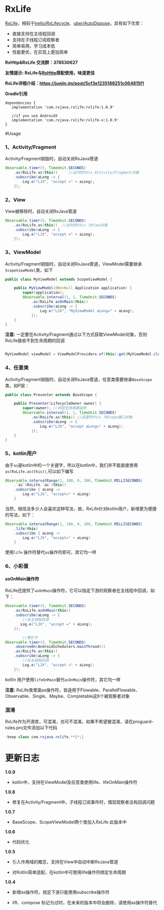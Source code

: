 # RxLife
[RxLife](https://github.com/liujingxing/RxLife)，相较于[trello/RxLifecycle](https://github.com/trello/RxLifecycle)、[uber/AutoDispose](https://github.com/uber/AutoDispose)，具有如下优势：

 * 直接支持在主线程回调
 * 支持在子线程订阅观察者
 * 简单易用，学习成本低
 * 性能更优，在实现上更加简单
 
**RxHttp&RxLife 交流群：378530627**

**友情提示: RxLife与[RxHttp](https://github.com/liujingxing/RxHttp)搭配使用，味道更佳**

**RxLife详细介绍：https://juejin.im/post/5cf3e1235188251c064815f1**



**Gradle引用**

    dependencies {
       implementation 'com.rxjava.rxlife:rxlife:1.0.9'
       
       //if you use AndroidX
       implementation 'com.rxjava.rxlife:rxlife-x:1.0.9'
    }


#Usage

### 1、Activity/Fragment
Activity/Fragment销毁时，自动关闭RxJava管道

```java
Observable.timer(5, TimeUnit.SECONDS)
    .as(RxLife.as(this))     //此时的this Activity/Fragment对象
    .subscribe(aLong -> {
        Log.e("LJX", "accept =" + aLong);
    });
```

### 2、View
View被移除时，自动关闭RxJava管道
```java
Observable.timer(5, TimeUnit.SECONDS)
    .as(RxLife.as(this))  //此时的this 为View对象
    .subscribe(aLong -> {
        Log.e("LJX", "accept =" + aLong);
    });

```

### 3、ViewModel
Activity/Fragment销毁时，自动关闭RxJava管道，ViewModel需要继承`ScopeViewModel`类，如下

```java
public class MyViewModel extends ScopeViewModel {

    public MyViewModel(@NonNull Application application) {
        super(application);
        Observable.interval(1, 1, TimeUnit.SECONDS)
            .as(RxLife.asOnMain(this))
            .subscribe(aLong -> {
                Log.e("LJX", "MyViewModel aLong=" + aLong);
            });
    }
}
```

**注意:** 一定要在Activity/Fragment通过以下方式获取ViewModel对象，否则RxLife接收不到生命周期的回调

```java

MyViewModel viewModel = ViewModelProviders.of(this).get(MyViewModel.class);

```

### 4、任意类
Activity/Fragment销毁时，自动关闭RxJava管道，任意类需要继承`BaseScope`类，如P层：

```java
public class Presenter extends BaseScope {

    public Presenter(LifecycleOwner owner) {
        super(owner); //添加生命周期监听
        Observable.interval(1, 1, TimeUnit.SECONDS)
            .as(RxLife.as(this)) //这里的this 为Scope接口对象
            .subscribe(aLong -> {
                Log.e("LJX", "accept aLong=" + aLong);
            });
    }
}
```

### 5、kotlin用户

由于`as`是kotlin中的一个关键字，所以在kotlin中，我们并不能直接使用`as(RxLife.as(this))`,可以如下编写

```java
Observable.intervalRange(1, 100, 0, 200, TimeUnit.MILLISECONDS)
    .`as`(RxLife.`as`(this))
    .subscribe { aLong ->
        Log.e("LJX", "accept=" + aLong)
    }
```

当然，相信没多少人会喜欢这种写法，故，RxLife针对kotlin用户，新增更为便捷的写法，如下：

```java
Observable.intervalRange(1, 100, 0, 200, TimeUnit.MILLISECONDS)
    .life(this)
    .subscribe { aLong ->
        Log.e("LJX", "accept=" + aLong)
    }
```
使用`life` 操作符替代`as`操作符即可，其它均一样


### 6、小彩蛋

#### asOnMain操作符
RxLife还提供了`asOnMain`操作符，它可以指定下游的观察者在主线程中回调，如下：
```java
Observable.timer(5, TimeUnit.SECONDS)
    .as(RxLife.asOnMain(this))
    .subscribe(aLong -> {
        //在主线程回调
       Log.e("LJX", "accept =" + aLong);
    });

        //等价于
Observable.timer(5, TimeUnit.SECONDS)
    .observeOn(AndroidSchedulers.mainThread())
    .as(RxLife.as(this))
    .subscribe(aLong -> {
        //在主线程回调
        Log.e("LJX", "accept =" + aLong);
    });

```

kotlin 用户使用`lifeOnMain`替代`asOnMain`操作符，其它均一样

**注意:** RxLife类里面as操作符，皆适用于Flowable、ParallelFlowable、Observable、Single、Maybe、Completable这6个被观察者对象


### 混淆

RxLife作为开源库，可混淆，也可不混淆，如果不希望被混淆，请在proguard-rules.pro文件添加以下代码

```java
-keep class com.rxjava.rxlife.**{*;}
```


# 更新日志

**1.0.9**

  - kotlin中，支持在ViewModel及任意类使用life、lifeOnMain操作符

**1.0.8**

  - 修复在Activity/Fragment中，子线程订阅事件时，偶现观察者没有回调问题

**1.0.7**

  - BaseScope、ScopeViewModel两个类加入RxLife 此版本中

**1.0.6**
  - 代码优化
 
**1.0.5**
  - 引入作用域的概念，支持在View中自动中断RxJava管道

  - 对Kotlin简单适配，在kotlin中可使用life操作符绑定生命周期

**1.0.4**

  - 新增as操作符，规定下游只能使用subscribe操作符

  - lift、compose 标记为过时，在未来的版本中将会删除，请使用as操作符替代






